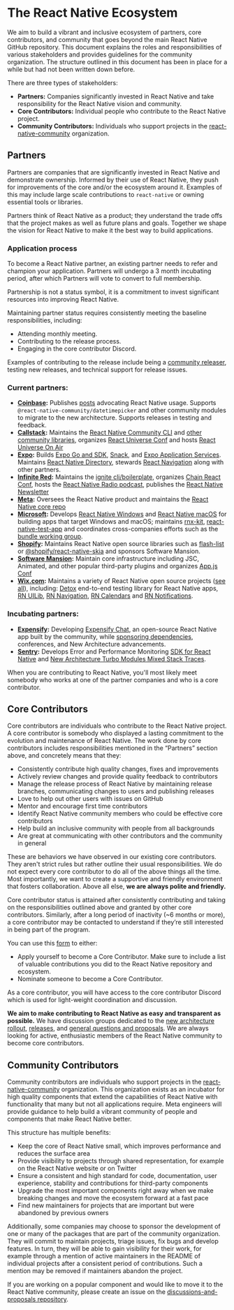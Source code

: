 # The React Native Ecosystem

We aim to build a vibrant and inclusive ecosystem of partners, core contributors, and community that goes beyond the main React Native GitHub repository. This document explains the roles and responsibilities of various stakeholders and provides guidelines for the community organization. The structure outlined in this document has been in place for a while but had not been written down before.

There are three types of stakeholders:

* **Partners:** Companies significantly invested in React Native and take responsibility for the React Native vision and community.
* **Core Contributors:** Individual people who contribute to the React Native project.
* **Community Contributors:** Individuals who support projects in the [react-native-community](https://github.com/react-native-community) organization.

## Partners

Partners are companies that are significantly invested in React Native and demonstrate ownership. Informed by their use of React Native, they push for improvements of the core and/or the ecosystem around it. Examples of this may include large scale contributions to `react-native` or owning essential tools or libraries.

Partners think of React Native as a product; they understand the trade offs that the project makes as well as future plans and goals. Together we shape the vision for React Native to make it the best way to build applications.

### Application process
To become a React Native partner, an existing partner needs to refer and champion your application. Partners will undergo a 3 month incubating period, after which Partners will vote to convert to full membership.

Partnership is not a status symbol, it is a commitment to invest significant resources into improving React Native.

Maintaining partner status requires consistently meeting the baseline responsibilities, including:
* Attending monthly meeting.
* Contributing to the release process.
* Engaging in the core contributor Discord.

Examples of contributing to the release include being a [community releaser](https://reactnative.dev/contributing/release-roles-responsibilities#release-role-2-community-releaser), testing new releases, and technical support for release issues.

### Current partners:
* **[Coinbase](https://www.coinbase.com/):** Publishes [posts](https://blog.coinbase.com/tagged/react-native) advocating React Native usage. Supports `@react-native-community/datetimepicker` and other community modules to migrate to the new architecture. Supports releases in testing and feedback.
* **[Callstack](https://callstack.com/):** Maintains the [React Native Community CLI](https://github.com/react-native-community/cli) and [other community libraries](https://github.com/callstack), organizes [React Universe Conf](https://www.reactuniverseconf.com/) and hosts [React Universe On Air ](https://www.callstack.com/podcast)
* **[Expo](https://expo.dev/):** Builds [Expo Go and SDK](https://github.com/expo/expo), [Snack](https://snack.expo.dev/), and [Expo Application Services](https://expo.dev/eas). Maintains [React Native Directory](https://reactnative.directory/), stewards [React Navigation](https://reactnavigation.org/) along with other partners.
* **[Infinite Red](https://infinite.red/):** Maintains the [ignite cli/boilerplate](https://github.com/infinitered/ignite), organizes [Chain React Conf](https://cr.infinite.red/), hosts the [React Native Radio podcast](https://reactnativeradio.com), publishes the [React Native Newsletter](https://reactnativenewsletter.com)
* **[Meta](https://opensource.fb.com/):** Oversees the React Native product and maintains the [React Native core repo](https://reactnative.dev/) 
* **[Microsoft](https://twitter.com/ReactNativeMSFT):** Develops [React Native Windows](https://github.com/Microsoft/react-native-windows) and [React Native macOS](https://github.com/microsoft/react-native-macos) for building apps that target Windows and macOS; maintains [rnx-kit](https://github.com/microsoft/rnx-kit), [react-native-test-app](https://github.com/microsoft/react-native-test-app) and coordinates cross-companies efforts such as the [bundle working group](https://github.com/microsoft/rnx-kit/discussions/categories/bundle-working-group).
* **[Shopify](https://www.shopify.com/):** Maintains React Native open source libraries such as [flash-list](https://github.com/Shopify/flash-list) or [@shopify/react-native-skia](https://github.com/Shopify/react-native-skia) and sponsors Software Mansion.
* **[Software Mansion](https://swmansion.com/):** Maintain core infrastructure including JSC, Animated, and other popular third-party plugins and organizes [App.js Conf](https://appjs.co/)
* **[Wix.com](https://wix.engineering/open-source):** Maintains a variety of React Native open source projects ([see all](https://github.com/orgs/wix/repositories?q=react-native)), including:  [Detox](https://wix.github.io/Detox/) end-to-end testing library for React Native apps, [RN UILib](https://wix.github.io/react-native-ui-lib/), [RN Navigation](https://wix.github.io/react-native-navigation/), [RN Calendars](https://wix.github.io/react-native-calendars/) and [RN Notifications](https://github.com/wix/react-native-notifications).

### Incubating partners:
* **[Expensify](https://expensify.com/):** Developing [Expensify Chat](https://github.com/Expensify/App), an open-source React Native app built by the community, while [sponsoring dependencies](https://github.com/orgs/Expensify/sponsoring), conferences, and New Architecture advancements.
* **[Sentry](https://sentry.io/for/react-native/):** Develops Error and Performance Monitoring [SDK for React Native](https://github.com/getsentry/sentry-react-native) and [New Architecture Turbo Modules Mixed Stack Traces](https://github.com/reactwg/react-native-new-architecture/discussions/122).

When you are contributing to React Native, you'll most likely meet somebody who works at one of the partner companies and who is a core contributor.

## Core Contributors

Core contributors are individuals who contribute to the React Native project. A core contributor is somebody who displayed a lasting commitment to the evolution and maintenance of React Native. The work done by core contributors includes responsibilities mentioned in the “Partners” section above, and concretely means that they:

* Consistently contribute high quality changes, fixes and improvements
* Actively review changes and provide quality feedback to contributors
* Manage the release process of React Native by maintaining release branches, communicating changes to users and publishing releases
* Love to help out other users with issues on GitHub
* Mentor and encourage first time contributors
* Identify React Native community members who could be effective core contributors
* Help build an inclusive community with people from all backgrounds
* Are great at communicating with other contributors and the community in general

These are behaviors we have observed in our existing core contributors. They aren't strict rules but rather outline their usual responsibilities. We do not expect every core contributor to do all of the above things all the time. Most importantly, we want to create a supportive and friendly environment that fosters collaboration. Above all else, **we are always polite and friendly.**

Core contributor status is attained after consistently contributing and taking on the responsibilities outlined above and granted by other core contributors. Similarly, after a long period of inactivity (~6 months or more), a core contributor may be contacted to understand if they’re still interested in being part of the program.

You can use this [form](https://forms.gle/4jpA4QeNUvAUDnNe8) to either:
* Apply yourself to become a Core Contributor. Make sure to include a list of valuable contributions you did to the React Native repository and ecosystem.
* Nominate someone to become a Core Contributor.

As a core contributor, you will have access to the core contributor Discord which is used for light-weight coordination and discussion.

**We aim to make contributing to React Native as easy and transparent as possible.** We have discussion groups dedicated to the [new architecture rollout](https://github.com/reactwg/react-native-new-architecture), [releases](https://github.com/reactwg/react-native-releases), and [general questions and proposals](https://github.com/react-native-community/discussions-and-proposals). We are always looking for active, enthusiastic members of the React Native community to become core contributors.

## Community Contributors

Community contributors are individuals who support projects in the [react-native-community](https://github.com/react-native-community) organization. This organization exists as an incubator for high quality components that extend the capabilities of React Native with functionality that many but not all applications require. Meta engineers will provide guidance to help build a vibrant community of people and components that make React Native better.

This structure has multiple benefits:

* Keep the core of React Native small, which improves performance and reduces the surface area
* Provide visibility to projects through shared representation, for example on the React Native website or on Twitter
* Ensure a consistent and high standard for code, documentation, user experience, stability and contributions for third-party components
* Upgrade the most important components right away when we make breaking changes and move the ecosystem forward at a fast pace
* Find new maintainers for projects that are important but were abandoned by previous owners

Additionally, some companies may choose to sponsor the development of one or many of the packages that are part of the community organization. They will commit to maintain projects, triage issues, fix bugs and develop features. In turn, they will be able to gain visibility for their work, for example through a mention of active maintainers in the README of individual projects after a consistent period of contributions. Such a mention may be removed if maintainers abandon the project.

If you are working on a popular component and would like to move it to the React Native community, please create an issue on the [discussions-and-proposals repository](https://github.com/react-native-community/discussions-and-proposals).
